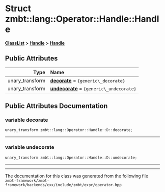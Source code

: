 

# Struct zmbt::lang::Operator::Handle::Handle



[**ClassList**](annotated.md) **>** [**Handle**](structzmbt_1_1lang_1_1Operator_1_1Handle.md) **>** [**Handle**](structzmbt_1_1lang_1_1Operator_1_1Handle_1_1D.md)


























## Public Attributes

| Type | Name |
| ---: | :--- |
|  unary\_transform | [**decorate**](#variable-decorate)   = `{generic\_decorate}`<br> |
|  unary\_transform | [**undecorate**](#variable-undecorate)   = `{generic\_undecorate}`<br> |












































## Public Attributes Documentation




### variable decorate 

```C++
unary_transform zmbt::lang::Operator::Handle::D::decorate;
```




<hr>



### variable undecorate 

```C++
unary_transform zmbt::lang::Operator::Handle::D::undecorate;
```




<hr>

------------------------------
The documentation for this class was generated from the following file `zmbt-framework/zmbt-framework/backends/cxx/include/zmbt/expr/operator.hpp`

